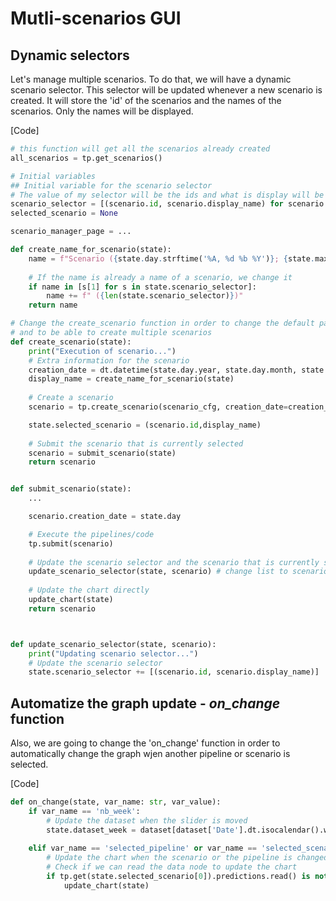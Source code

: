 # Mutli-scenarios GUI

## Dynamic selectors

Let's manage multiple scenarios. To do that, we will have a dynamic scenario selector. This selector will be updated whenever a new scenario is created. It will store the 'id' of the scenarios and the names of the scenarios. Only the names will be displayed.

[Code]
```python
# this function will get all the scenarios already created
all_scenarios = tp.get_scenarios() 

# Initial variables
## Initial variable for the scenario selector
# The value of my selector will be the ids and what is display will be the display_name of my scenario
scenario_selector = [(scenario.id, scenario.display_name) for scenario in all_scenarios]
selected_scenario = None

scenario_manager_page = ...

def create_name_for_scenario(state):
    name = f"Scenario ({state.day.strftime('%A, %d %b %Y')}; {state.max_capacity}; {state.nb_predictions})"
    
    # If the name is already a name of a scenario, we change it
    if name in [s[1] for s in state.scenario_selector]:
        name += f" ({len(state.scenario_selector)})"
    return name

# Change the create_scenario function in order to change the default parameters
# and to be able to create multiple scenarios
def create_scenario(state):
    print("Execution of scenario...")
    # Extra information for the scenario
    creation_date = dt.datetime(state.day.year, state.day.month, state.day.day)
    display_name = create_name_for_scenario(state)
    
    # Create a scenario
    scenario = tp.create_scenario(scenario_cfg, creation_date=creation_date, name=display_name)

    state.selected_scenario = (scenario.id,display_name)
    
    # Submit the scenario that is currently selected
    scenario = submit_scenario(state)
    return scenario    


def submit_scenario(state):
    ...

    scenario.creation_date = state.day 

    # Execute the pipelines/code
    tp.submit(scenario)
    
    # Update the scenario selector and the scenario that is currently selected
    update_scenario_selector(state, scenario) # change list to scenario
    
    # Update the chart directly
    update_chart(state) 
    return scenario



def update_scenario_selector(state, scenario):
    print("Updating scenario selector...")
    # Update the scenario selector
    state.scenario_selector += [(scenario.id, scenario.display_name)]

```

## Automatize the graph update - *on_change* function

Also, we are going to change the 'on_change' function in order to automatically change the graph wjen another pipeline or scenario is selected.

[Code]
```python
def on_change(state, var_name: str, var_value):
    if var_name == 'nb_week':
        # Update the dataset when the slider is moved
        state.dataset_week = dataset[dataset['Date'].dt.isocalendar().week == var_value]
        
    elif var_name == 'selected_pipeline' or var_name == 'selected_scenario':
        # Update the chart when the scenario or the pipeline is changed
        # Check if we can read the data node to update the chart
        if tp.get(state.selected_scenario[0]).predictions.read() is not None:
            update_chart(state)
```